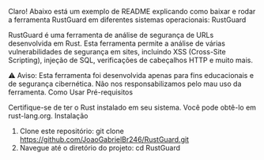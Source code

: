 Claro! Abaixo está um exemplo de README explicando como baixar e rodar a ferramenta RustGuard em diferentes sistemas operacionais:
RustGuard

RustGuard é uma ferramenta de análise de segurança de URLs desenvolvida em Rust. Esta ferramenta permite a análise de várias vulnerabilidades de segurança em sites, incluindo XSS (Cross-Site Scripting), injeção de SQL, verificações de cabeçalhos HTTP e muito mais.

⚠️ Aviso: Esta ferramenta foi desenvolvida apenas para fins educacionais e de segurança cibernética. Não nos responsabilizamos pelo mau uso da ferramenta.
Como Usar
Pré-requisitos

Certifique-se de ter o Rust instalado em seu sistema. Você pode obtê-lo em rust-lang.org.
Instalação

1. Clone este repositório: git clone https://github.com/JoaoGabrielBr246/RustGuard.git
2. Navegue até o diretório do projeto: cd RustGuard
